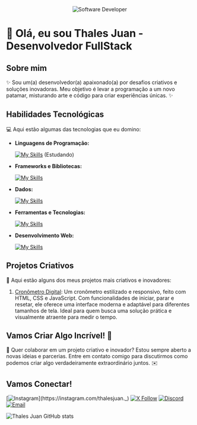 <div align="center">
  <img src="https://img.freepik.com/vetores-gratis/hacker-operando-uma-ilustracao-do-icone-dos-desenhos-animados-laptop-conceito-de-icone-de-tecnologia-isolado-estilo-flat-cartoon_138676-2387.jpg?t=st=1721599178~exp=1721602778~hmac=d72e48a5ea5eb1dccff3ec946d2f95a8811978e1de268aa94400fa381c05ee51&w=740" alt="Software Developer">
</div>

# 🚀 Olá, eu sou Thales Juan - Desenvolvedor FullStack

## Sobre mim

✨ Sou um(a) desenvolvedor(a) apaixonado(a) por desafios criativos e soluções inovadoras. Meu objetivo é levar a programação a um novo patamar, misturando arte e código para criar experiências únicas. ✨

## Habilidades Tecnológicas

💻 Aqui estão algumas das tecnologias que eu domino:

- **Linguagens de Programação:** 

  [![My Skills](https://skillicons.dev/icons?i=python)](https://skillicons.dev) (Estudando)

- **Frameworks e Bibliotecas:** 

  [![My Skills](https://skillicons.dev/icons?i=react)](https://skillicons.dev)

- **Dados:** 

  [![My Skills](https://skillicons.dev/icons?i=mongo)](https://skillicons.dev)

- **Ferramentas e Tecnologias:** 

  [![My Skills](https://skillicons.dev/icons?i=git,github,visualstudio)](https://skillicons.dev)

- **Desenvolvimento Web:**

  [![My Skills](https://skillicons.dev/icons?i=html,css,js)](https://skillicons.dev)

## Projetos Criativos

🎨 Aqui estão alguns dos meus projetos mais criativos e inovadores:

1. [Cronômetro Digital](https://github.com/thalesjuann/CronometroDigital): Um cronômetro estilizado e responsivo, feito com HTML, CSS e JavaScript. Com funcionalidades de iniciar, parar e resetar, ele oferece uma interface moderna e adaptável para diferentes tamanhos de tela. Ideal para quem busca uma solução prática e visualmente atraente para medir o tempo.

## Vamos Criar Algo Incrível! 💫

💬 Quer colaborar em um projeto criativo e inovador? Estou sempre aberto a novas ideias e parcerias. Entre em contato comigo para discutirmos como podemos criar algo verdadeiramente extraordinário juntos. ✉️

## Vamos Conectar!

[![Instagram](https://img.shields.io/badge/-ThalesJuan-purple?style=flat-square&logo=Instagram&logoColor=white&link=https://instagram.com/thalesjuan._)](https://instagram.com/thalesjuan._)
[![X Follow](https://img.shields.io/badge/-Follow%20on%20X-1DA1F2?style=flat-square&logo=X&logoColor=white&link=https://x.com/thalesjuann)](https://x.com/thalesjuann)
[![Discord](https://img.shields.io/badge/Discord-%2381C0D6?style=flat-square&logo=Discord&logoColor=white&link=https://discord.com/users/829877072079487066)](https://discord.com/users/829877072079487066)
[![Email](https://img.shields.io/badge/Email-%23D14836?style=flat-square&logo=gmail&logoColor=white&link=mailto:thalesjuand@gmail.com)](mailto:thalesjuand@gmail.com)

![Thales Juan GitHub stats](https://github-readme-stats.vercel.app/api?username=thalesjuann\&rank_icon=percentile)
